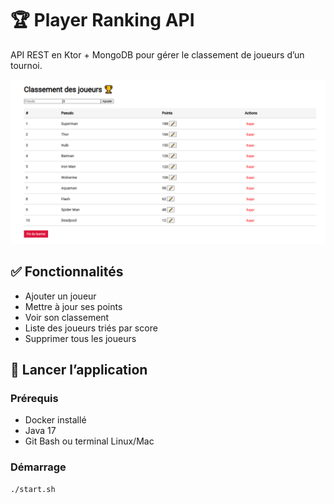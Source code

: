 # 🏆 Player Ranking API

API REST en Ktor + MongoDB pour gérer le classement de joueurs d’un tournoi.

![Aperçu de l'interface](admin-ui/src/assets/preview-screen.png)

## ✅ Fonctionnalités
- Ajouter un joueur
- Mettre à jour ses points
- Voir son classement
- Liste des joueurs triés par score
- Supprimer tous les joueurs

## 🚀 Lancer l’application

### Prérequis
- Docker installé
- Java 17
- Git Bash ou terminal Linux/Mac

### Démarrage

```bash
./start.sh